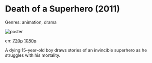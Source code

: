 # Death of a Superhero (2011)

Genres: animation, drama

![poster](http://image.tmdb.org/t/p/w500/w9kPJIDmTbDplwxlBrVFygGxrcq.jpg)

en:
  [720p](magnet:?xt=urn:btih:8BC0B85F23CDDEA01DC99014EC0E87299193FAB1&tr=udp://glotorrents.pw:6969/announce&tr=udp://tracker.opentrackr.org:1337/announce&tr=udp://torrent.gresille.org:80/announce&tr=udp://tracker.openbittorrent.com:80&tr=udp://tracker.coppersurfer.tk:6969&tr=udp://tracker.leechers-paradise.org:6969&tr=udp://p4p.arenabg.ch:1337&tr=udp://tracker.internetwarriors.net:1337)
  [1080p](magnet:?xt=urn:btih:0DDB906201624CA152FAAC914EFA372AF277924A&tr=udp://glotorrents.pw:6969/announce&tr=udp://tracker.opentrackr.org:1337/announce&tr=udp://torrent.gresille.org:80/announce&tr=udp://tracker.openbittorrent.com:80&tr=udp://tracker.coppersurfer.tk:6969&tr=udp://tracker.leechers-paradise.org:6969&tr=udp://p4p.arenabg.ch:1337&tr=udp://tracker.internetwarriors.net:1337)
  


A dying 15-year-old boy draws stories of an invincible superhero as he struggles with his mortality.